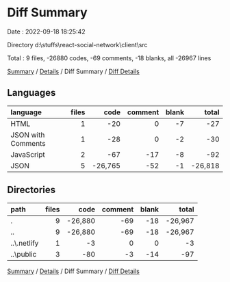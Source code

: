 # Diff Summary

Date : 2022-09-18 18:25:42

Directory d:\\stuffs\\react-social-network\\client\\src

Total : 9 files,  -26880 codes, -69 comments, -18 blanks, all -26967 lines

[Summary](results.md) / [Details](details.md) / Diff Summary / [Diff Details](diff-details.md)

## Languages
| language | files | code | comment | blank | total |
| :--- | ---: | ---: | ---: | ---: | ---: |
| HTML | 1 | -20 | 0 | -7 | -27 |
| JSON with Comments | 1 | -28 | 0 | -2 | -30 |
| JavaScript | 2 | -67 | -17 | -8 | -92 |
| JSON | 5 | -26,765 | -52 | -1 | -26,818 |

## Directories
| path | files | code | comment | blank | total |
| :--- | ---: | ---: | ---: | ---: | ---: |
| . | 9 | -26,880 | -69 | -18 | -26,967 |
| .. | 9 | -26,880 | -69 | -18 | -26,967 |
| ..\\.netlify | 1 | -3 | 0 | 0 | -3 |
| ..\\public | 3 | -80 | -3 | -14 | -97 |

[Summary](results.md) / [Details](details.md) / Diff Summary / [Diff Details](diff-details.md)